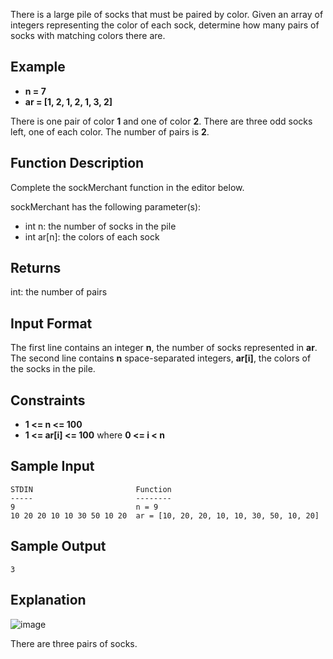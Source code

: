 There is a large pile of socks that must be paired by color. Given an array of integers representing the color of each sock, determine how many pairs of socks with matching colors there are.

## Example
- **n = 7**
- **ar = [1, 2, 1, 2, 1, 3, 2]**

There is one pair of color **1** and one of color **2**. There are three odd socks left, one of each color. The number of pairs is **2**.

## Function Description

Complete the sockMerchant function in the editor below.

sockMerchant has the following parameter(s):

- int n: the number of socks in the pile
- int ar[n]: the colors of each sock
## Returns

int: the number of pairs
## Input Format

The first line contains an integer **n**, the number of socks represented in **ar**.
The second line contains **n** space-separated integers, **ar[i]**, the colors of the socks in the pile.

## Constraints
- **1 <= n <= 100**
- **1 <= ar[i] <= 100** where **0 <= i < n**
## Sample Input

    STDIN                       Function
    -----                       --------
    9                           n = 9
    10 20 20 10 10 30 50 10 20  ar = [10, 20, 20, 10, 10, 30, 50, 10, 20]
## Sample Output

    3
## Explanation

![image](https://s3.amazonaws.com/hr-challenge-images/25168/1474122392-c7b9097430-sock.png)

There are three pairs of socks.